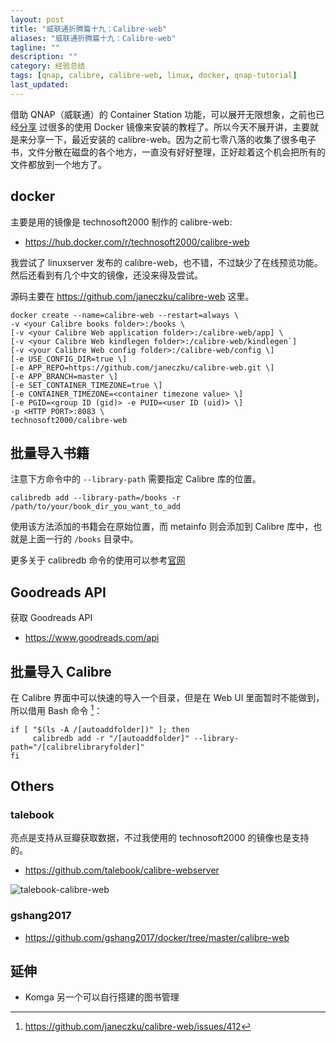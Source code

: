 ```yaml
---
layout: post
title: "威联通折腾篇十九：Calibre-web"
aliases: "威联通折腾篇十九：Calibre-web"
tagline: ""
description: ""
category: 经验总结
tags: [qnap, calibre, calibre-web, linux, docker, qnap-tutorial]
last_updated:
---
```


借助 QNAP（威联通）的 Container Station 功能，可以展开无限想象，之前也已经[分享](/tags.html#qnap-tutorial) 过很多的使用 Docker 镜像来安装的教程了。所以今天不展开讲，主要就是来分享一下，最近安装的 calibre-web。因为之前七零八落的收集了很多电子书，文件分散在磁盘的各个地方，一直没有好好整理，正好趁着这个机会把所有的文件都放到一个地方了。

## docker

主要是用的镜像是 technosoft2000 制作的 calibre-web:

- <https://hub.docker.com/r/technosoft2000/calibre-web>

我尝试了 linuxserver 发布的 calibre-web，也不错，不过缺少了在线预览功能。然后还看到有几个中文的镜像，还没来得及尝试。

源码主要在 <https://github.com/janeczku/calibre-web> 这里。

	docker create --name=calibre-web --restart=always \
	-v <your Calibre books folder>:/books \
	[-v <your Calibre Web application folder>:/calibre-web/app] \
	[-v <your Calibre Web kindlegen folder>:/calibre-web/kindlegen`]
	[-v <your Calibre Web config folder>:/calibre-web/config \]
	[-e USE_CONFIG_DIR=true \]
	[-e APP_REPO=https://github.com/janeczku/calibre-web.git \]
	[-e APP_BRANCH=master \]
	[-e SET_CONTAINER_TIMEZONE=true \]
	[-e CONTAINER_TIMEZONE=<container timezone value> \]
	[-e PGID=<group ID (gid)> -e PUID=<user ID (uid)> \]
	-p <HTTP PORT>:8083 \
	technosoft2000/calibre-web

## 批量导入书籍

注意下方命令中的 `--library-path` 需要指定 Calibre 库的位置。

	calibredb add --library-path=/books -r /path/to/your/book_dir_you_want_to_add

使用该方法添加的书籍会在原始位置，而 metainfo 则会添加到 Calibre 库中，也就是上面一行的 `/books` 目录中。

更多关于 calibredb 命令的使用可以参考[官网](https://manual.calibre-ebook.com/generated/en/calibredb.html#calibredb)

## Goodreads API
获取 Goodreads API

- <https://www.goodreads.com/api>

## 批量导入 Calibre
在 Calibre 界面中可以快速的导入一个目录，但是在 Web UI 里面暂时不能做到，所以借用 Bash 命令 [^1]：

	if [ "$(ls -A /[autoaddfolder])" ]; then
		 calibredb add -r "/[autoaddfolder]" --library-path="/[calibrelibraryfolder]"
	fi

[^1]: https://github.com/janeczku/calibre-web/issues/412

## Others

### talebook
亮点是支持从豆瓣获取数据，不过我使用的 technosoft2000 的镜像也是支持的。

- <https://github.com/talebook/calibre-webserver>

![talebook-calibre-web](/assets/talebook-calibre-web.png)

### gshang2017

- <https://github.com/gshang2017/docker/tree/master/calibre-web>


## 延伸

- Komga 另一个可以自行搭建的图书管理